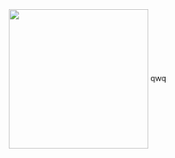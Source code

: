 <div  align="center">  
   <img src="https://voidtech.cn/i/2022/11/28/p8vlqt.png" width = "250" height = "250" align=center />
   <a sytle="font-size: 30px">qwq</a>
</div>
